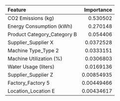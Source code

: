 | Feature                     |   Importance |
|:----------------------------|-------------:|
| CO2 Emissions (kg)          |   0.530502   |
| Energy Consumption (kWh)    |   0.270148   |
| Product Category_Category B |   0.054406   |
| Supplier_Supplier X         |   0.0372528  |
| Machine Type_Type 2         |   0.0333151  |
| Machine Utilization (%)     |   0.0306803  |
| Water Usage (liters)        |   0.0169136  |
| Supplier_Supplier Z         |   0.00854935 |
| Factory_Factory 5           |   0.00449466 |
| Location_Location E         |   0.00434617 |